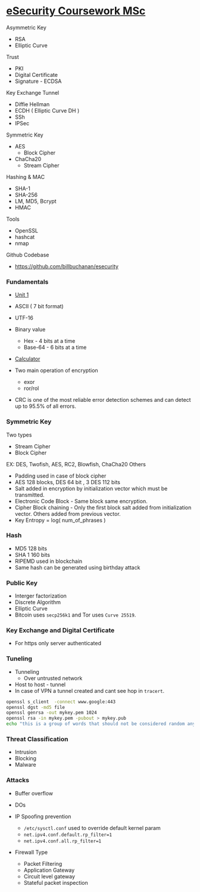 # [eSecurity Coursework MSc](https://asecuritysite.com/esecurity)

Asymmetric Key
 - RSA
 - Elliptic Curve

Trust
- PKI
- Digital Certificate
- Signature - ECDSA  

Key Exchange Tunnel
- Diffie Hellman
- ECDH ( Elliptic Curve DH )
- SSh
- IPSec

Symmetric Key
- AES 
    - Block Cipher
- ChaCha20 
    - Stream Cipher

Hashing & MAC
- SHA-1
- SHA-256
- LM, MD5, Bcrypt
- HMAC

Tools
- OpenSSL
- hashcat
- nmap

Github Codebase
- https://github.com/billbuchanan/esecurity

### Fundamentals
- [Unit 1](https://asecuritysite.com/csn11117/unit01)

- ASCII ( 7 bit format)
- UTF-16 
- Binary value
    - Hex - 4 bits at a time
    - Base-64 - 6 bits at a time
- [Calculator](https://asecuritysite.com/Coding/ascii)

- Two main operation of encryption
    - exor
    - ror/rol
- CRC is one of the most reliable error detection schemes and can detect up to 95.5% of all errors.

### Symmetric Key
Two types
- Stream Cipher
- Block Cipher

EX: DES, Twofish, AES, RC2, Blowfish, ChaCha20  Others
- Padding used in case of block cipher
- AES 128 blocks, DES 64 bit , 3 DES 112 bits
- Salt added in encryption by initialization vector which must be transmitted.
- Electronic Code Block - Same block same encryption.
- Cipher Block chaining - Only the first block salt added from initialization vector. Others added from previous vector.
- Key Entropy = log( num_of_phrases ) 

### Hash
- MD5 128 bits
- SHA 1 160 bits 
- RIPEMD used in blockchain
- Same hash can be  generated using birthday attack

### Public Key
- Interger factorization
- Discrete Algorithm
- Elliptic Curve
- Bitcoin uses `secp256k1` and Tor uses	`Curve 25519`.

### Key Exchange and Digital Certificate
- For https only server authenticated

### Tuneling
- Tunneling 
    - Over untrusted network
- Host to host - tunnel
- In case of VPN a tunnel created and cant see hop in `tracert`. 

```bash
openssl s_client  -connect www.google:443 
openssl dgst -md5 file
openssl genrsa -out mykey.pem 1024
openssl rsa -in mykey.pem -pubout > mykey.pub
echo "this is a group of words that should not be considered random anymore so never use this to generate a private key" | openssl sha256
```

### Threat Classification
- Intrusion
- Blocking
- Malware

### Attacks
- Buffer overflow
- DOs

- IP Spoofing prevention
    - `/etc/sysctl.conf` used to override default kernel param
    - `net.ipv4.conf.default.rp_filter=1`
    - `net.ipv4.conf.all.rp_filter=1`

- Firewall Type
    - Packet Filtering
    - Application Gateway
    - Circuit level gateway
    - Stateful packet inspection